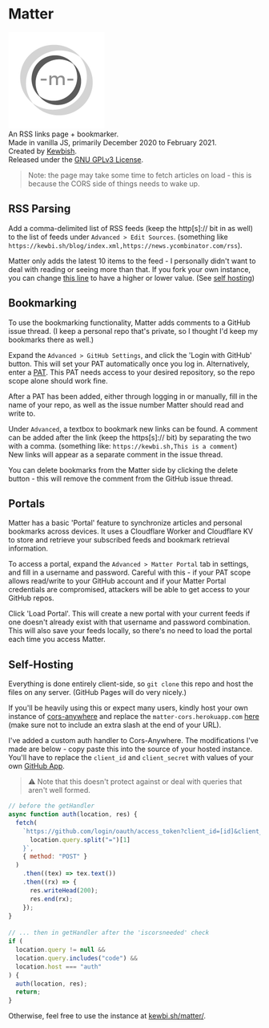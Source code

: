 # Matter

![Matter logo - a mobius strip with a m.](assets/matter192.png)  
An RSS links page + bookmarker.  
Made in vanilla JS, primarily December 2020 to February 2021.  
Created by [Kewbish](https://github.com/kewbish).  
Released under the [GNU GPLv3 License](./LICENSE).

> Note: the page may take some time to fetch articles on load - this is because the CORS side of things needs to wake up.

## RSS Parsing

Add a comma-delimited list of RSS feeds (keep the http[s]:// bit in as well) to the list of feeds under `Advanced > Edit Sources`. (something like `https://kewbi.sh/blog/index.xml,https://news.ycombinator.com/rss`).

Matter only adds the latest 10 items to the feed - I personally didn't want to deal with reading or seeing more than that. If you fork your own instance, you can change [this line](https://github.com/kewbish/matter/blob/master/main.js#L178) to have a higher or lower value. (See [self hosting](#self-hosting))

## Bookmarking

To use the bookmarking functionality, Matter adds comments to a GitHub issue thread. (I keep a personal repo that's private, so I thought I'd keep my bookmarks there as well.)

Expand the `Advanced > GitHub Settings`, and click the 'Login with GitHub' button. This will set your PAT automatically once you log in. Alternatively, enter a [PAT](https://github.com/settings/tokens/new). This PAT needs access to your desired repository, so the repo scope alone should work fine.

After a PAT has been added, either through logging in or manually, fill in the name of your repo, as well as the issue number Matter should read and write to.

Under `Advanced`, a textbox to bookmark new links can be found. A comment can be added after the link (keep the https[s]:// bit) by separating the two with a comma. (something like: `https://kewbi.sh,This is a comment`)  
New links will appear as a separate comment in the issue thread.

You can delete bookmarks from the Matter side by clicking the delete button - this will remove the comment from the GitHub issue thread.

## Portals

Matter has a basic 'Portal' feature to synchronize articles and personal bookmarks across devices. It uses a Cloudflare Worker and Cloudflare KV to store and retrieve your subscribed feeds and bookmark retrieval information.

To access a portal, expand the `Advanced > Matter Portal` tab in settings, and fill in a username and password. Careful with this - if your PAT scope allows read/write to your GitHub account and if your Matter Portal credentials are compromised, attackers will be able to get access to your GitHub repos.

Click 'Load Portal'. This will create a new portal with your current feeds if one doesn't already exist with that username and password combination. This will also save your feeds locally, so there's no need to load the portal each time you access Matter.

## Self-Hosting

Everything is done entirely client-side, so `git clone` this repo and host the files on any server. (GitHub Pages will do very nicely.)

If you'll be heavily using this or expect many users, kindly host your own instance of [cors-anywhere](https://github.com/Rob--W/cors-anywhere) and replace the `matter-cors.herokuapp.com` [here](https://github.com/kewbish/matter/blob/master/main.js#L2) (make sure not to include an extra slash at the end of your URL).

I've added a custom auth handler to Cors-Anywhere. The modifications I've made are below - copy paste this into the source of your hosted instance. You'll have to replace the `client_id` and `client_secret` with values of your own [GitHub App](https://github.com/settings/apps/new).

> :warning: Note that this doesn't protect against or deal with queries that aren't well formed.

```js
// before the getHandler
async function auth(location, res) {
  fetch(
    `https://github.com/login/oauth/access_token?client_id=[id]&client_secret=[secret]&code=${
      location.query.split("=")[1]
    }`,
    { method: "POST" }
  )
    .then((tex) => tex.text())
    .then((rx) => {
      res.writeHead(200);
      res.end(rx);
    });
}

// ... then in getHandler after the 'iscorsneeded' check
if (
  location.query != null &&
  location.query.includes("code") &&
  location.host === "auth"
) {
  auth(location, res);
  return;
}
```

Otherwise, feel free to use the instance at [kewbi.sh/matter/](https://kewbi.sh/matter).
